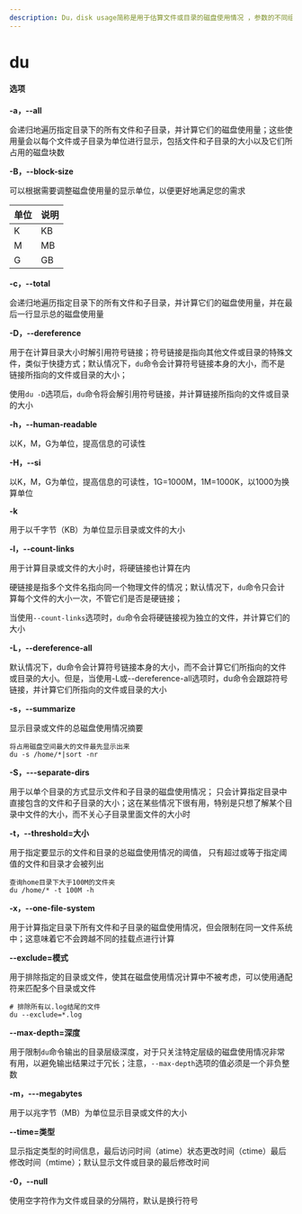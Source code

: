 ```yaml
---
description: Du，disk usage简称是用于估算文件或目录的磁盘使用情况 ，参数的不同组合，可以更快的提高工作效率
---
```


# du

#### 选项 <a href="#ea15ae2b" id="ea15ae2b"></a>

**-a，--all**

会递归地遍历指定目录下的所有文件和子目录，并计算它们的磁盘使用量；这些使用量会以每个文件或子目录为单位进行显示，包括文件和子目录的大小以及它们所占用的磁盘块数

**-B，--block-size**

可以根据需要调整磁盘使用量的显示单位，以便更好地满足您的需求

| **单位** | **说明** |
| ------ | ------ |
| K      | KB     |
| M      | MB     |
| G      | GB     |

**-c，--total**

会递归地遍历指定目录下的所有文件和子目录，并计算它们的磁盘使用量，并在最后一行显示总的磁盘使用量

**-D，--dereference**

用于在计算目录大小时解引用符号链接；符号链接是指向其他文件或目录的特殊文件，类似于快捷方式；默认情况下，`du`命令会计算符号链接本身的大小，而不是链接所指向的文件或目录的大小；

使用`du -D`选项后，`du`命令将会解引用符号链接，并计算链接所指向的文件或目录的大小

**-h，--human-readable**

以K，M，G为单位，提高信息的可读性

**-H，--si**

以K，M，G为单位，提高信息的可读性，1G=1000M，1M=1000K，以1000为换算单位

**-k**

用于以千字节（KB）为单位显示目录或文件的大小

**-l，--count-links**

用于计算目录或文件的大小时，将硬链接也计算在内

硬链接是指多个文件名指向同一个物理文件的情况；默认情况下，`du`命令只会计算每个文件的大小一次，不管它们是否是硬链接；

当使用`--count-links`选项时，`du`命令会将硬链接视为独立的文件，并计算它们的大小

**-L，--dereference-all**

默认情况下，du命令会计算符号链接本身的大小，而不会计算它们所指向的文件或目录的大小。但是，当使用-L或--dereference-all选项时，du命令会跟踪符号链接，并计算它们所指向的文件或目录的大小

**-s，--summarize**

显示目录或文件的总磁盘使用情况摘要

```
将占用磁盘空间最大的文件最先显示出来
du -s /home/*|sort -nr
```

**-S，---separate-dirs**

用于以单个目录的方式显示文件和子目录的磁盘使用情况； 只会计算指定目录中直接包含的文件和子目录的大小；这在某些情况下很有用，特别是只想了解某个目录中文件的大小，而不关心子目录里面文件的大小时

**-t，--threshold=大小**

用于指定要显示的文件和目录的总磁盘使用情况的阈值， 只有超过或等于指定阈值的文件和目录才会被列出

```
查询home目录下大于100M的文件夹 
du /home/* -t 100M -h
```

**-x，--one-file-system**

用于计算指定目录下所有文件和子目录的磁盘使用情况，但会限制在同一文件系统中；这意味着它不会跨越不同的挂载点进行计算

**--exclude=模式**

用于排除指定的目录或文件，使其在磁盘使用情况计算中不被考虑，可以使用通配符来匹配多个目录或文件

```
# 排除所有以.log结尾的文件
du --exclude=*.log
```

**--max-depth=深度**

用于限制`du`命令输出的目录层级深度，对于只关注特定层级的磁盘使用情况非常有用，以避免输出结果过于冗长；注意，`--max-depth`选项的值必须是一个非负整数

**-m，---megabytes**

用于以兆字节（MB）为单位显示目录或文件的大小

**--time=类型**

显示指定类型的时间信息，最后访问时间（atime）状态更改时间（ctime）最后修改时间（mtime）；默认显示文件或目录的最后修改时间

**-0，--null**

使用空字符作为文件或目录的分隔符，默认是换行符号
